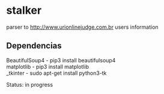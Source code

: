 # stalker
parser to http://www.urionlinejudge.com.br users information

## Dependencias
BeautifulSoup4 - pip3 install beautifulsoup4<br>
matplotlib - pip3 install matplotlib<br>
_tkinter - sudo apt-get install python3-tk

Status: in progress
